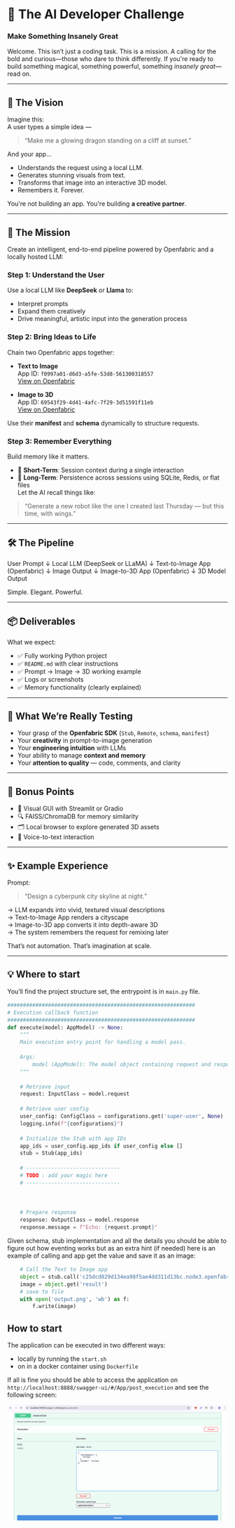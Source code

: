 
# 🚀 The AI Developer Challenge

### Make Something Insanely Great
Welcome. This isn’t just a coding task. This is a mission. A calling for the bold and curious—those who dare to think
differently. If you're ready to build something magical, something powerful, something *insanely great*—read on.

---

## 🌟 The Vision

Imagine this:  
A user types a simple idea —
> “Make me a glowing dragon standing on a cliff at sunset.”

And your app...

- Understands the request using a local LLM.
- Generates stunning visuals from text.
- Transforms that image into an interactive 3D model.
- Remembers it. Forever.

You're not building an app. You're building **a creative partner**.

---

## 🎯 The Mission

Create an intelligent, end-to-end pipeline powered by Openfabric and a locally hosted LLM:

### Step 1: Understand the User

Use a local LLM like **DeepSeek** or **Llama** to:

- Interpret prompts
- Expand them creatively
- Drive meaningful, artistic input into the generation process

### Step 2: Bring Ideas to Life

Chain two Openfabric apps together:

- **Text to Image**  
  App ID: `f0997a01-d6d3-a5fe-53d8-561300318557`  
  [View on Openfabric](https://openfabric.network/app/view/f0997a01-d6d3-a5fe-53d8-561300318557)

- **Image to 3D**  
  App ID: `69543f29-4d41-4afc-7f29-3d51591f11eb`  
  [View on Openfabric](https://openfabric.network/app/view/69543f29-4d41-4afc-7f29-3d51591f11eb)

Use their **manifest** and **schema** dynamically to structure requests.

### Step 3: Remember Everything

Build memory like it matters.

- 🧠 **Short-Term**: Session context during a single interaction
- 💾 **Long-Term**: Persistence across sessions using SQLite, Redis, or flat files  
  Let the AI recall things like:

> “Generate a new robot like the one I created last Thursday — but this time, with wings.”

---

## 🛠 The Pipeline

User Prompt
↓
Local LLM (DeepSeek or LLaMA)
↓
Text-to-Image App (Openfabric)
↓
Image Output
↓
Image-to-3D App (Openfabric)
↓
3D Model Output

Simple. Elegant. Powerful.

---

## 📦 Deliverables

What we expect:

- ✅ Fully working Python project
- ✅ `README.md` with clear instructions
- ✅ Prompt → Image → 3D working example
- ✅ Logs or screenshots
- ✅ Memory functionality (clearly explained)

---

## 🧠 What We’re Really Testing

- Your grasp of the **Openfabric SDK** (`Stub`, `Remote`, `schema`, `manifest`)
- Your **creativity** in prompt-to-image generation
- Your **engineering intuition** with LLMs
- Your ability to manage **context and memory**
- Your **attention to quality** — code, comments, and clarity

---

## 🚀 Bonus Points

- 🎨 Visual GUI with Streamlit or Gradio
- 🔍 FAISS/ChromaDB for memory similarity
- 🗂 Local browser to explore generated 3D assets
- 🎤 Voice-to-text interaction

---

## ✨ Example Experience

Prompt:
> “Design a cyberpunk city skyline at night.”

→ LLM expands into vivid, textured visual descriptions  
→ Text-to-Image App renders a cityscape  
→ Image-to-3D app converts it into depth-aware 3D  
→ The system remembers the request for remixing later

That’s not automation. That’s imagination at scale.

---

## 💡 Where to start
You’ll find the project structure set, the entrypoint is in `main.py` file.
```python
############################################################
# Execution callback function
############################################################
def execute(model: AppModel) -> None:
    """
    Main execution entry point for handling a model pass.

    Args:
        model (AppModel): The model object containing request and response structures.
    """

    # Retrieve input
    request: InputClass = model.request

    # Retrieve user config
    user_config: ConfigClass = configurations.get('super-user', None)
    logging.info(f"{configurations}")

    # Initialize the Stub with app IDs
    app_ids = user_config.app_ids if user_config else []
    stub = Stub(app_ids)

    # ------------------------------
    # TODO : add your magic here
    # ------------------------------
                                
                                
                                
    # Prepare response
    response: OutputClass = model.response
    response.message = f"Echo: {request.prompt}"
```

Given schema, stub implementation and all the details you should be able to figure out how eventing works but as an
extra hint (if needed) here is an example of calling and app get the value and save it as an image:
```python
    # Call the Text to Image app
    object = stub.call('c25dcd829d134ea98f5ae4dd311d13bc.node3.openfabric.network', {'prompt': 'Hello World!'}, 'super-user')
    image = object.get('result')
    # save to file
    with open('output.png', 'wb') as f:
        f.write(image)
```

## How to start
The application can be executed in two different ways:
* locally by running the `start.sh` 
* on in a docker container using `Dockerfile`

If all is fine you should be able to access the application on `http://localhost:8888/swagger-ui/#/App/post_execution` and see the following screen:

![Swagger UI](./swagger-ui.png)

